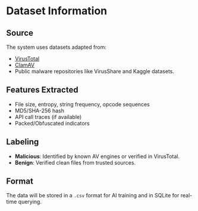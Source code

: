 # Dataset Information

## Source
The system uses datasets adapted from:
- [VirusTotal](https://www.virustotal.com/)
- [ClamAV](https://www.clamav.net/)
- Public malware repositories like VirusShare and Kaggle datasets.

## Features Extracted
- File size, entropy, string frequency, opcode sequences
- MD5/SHA-256 hash
- API call traces (if available)
- Packed/Obfuscated indicators

## Labeling
- **Malicious**: Identified by known AV engines or verified in VirusTotal.
- **Benign**: Verified clean files from trusted sources.

## Format
The data will be stored in a `.csv` format for AI training and in SQLite for real-time querying.

